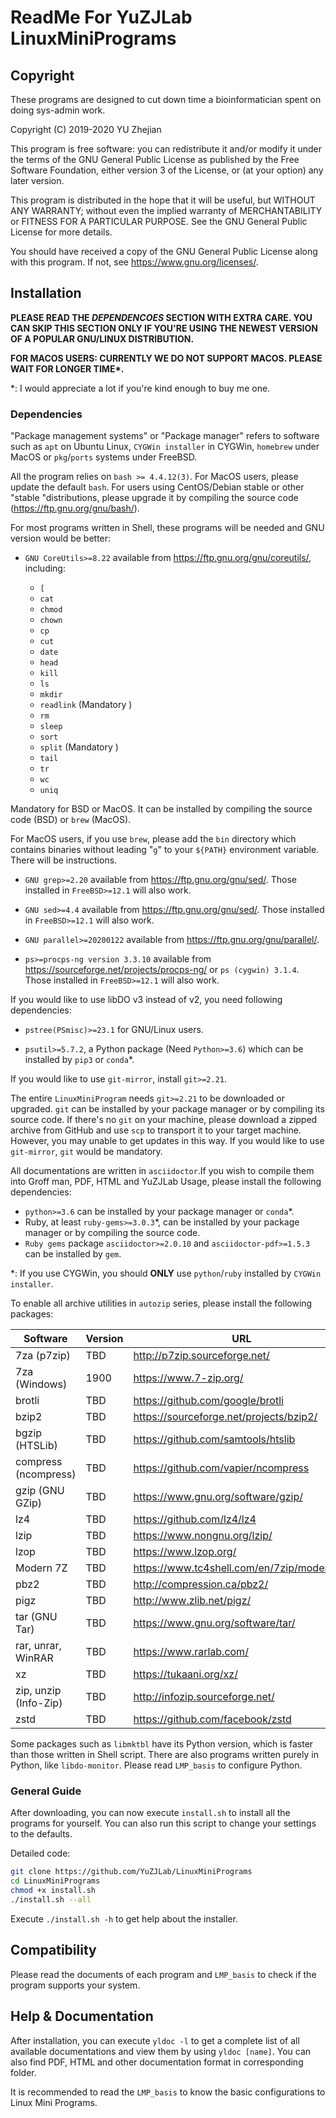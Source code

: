 # ReadMe For YuZJLab LinuxMiniPrograms
## Copyright

These programs are designed to cut down time a bioinformatician spent on doing sys-admin work.

Copyright (C) 2019-2020 YU Zhejian

This program is free software: you can redistribute it and/or modify it under the terms of the GNU General Public License as published by the Free Software Foundation, either version 3 of the License, or (at your option) any later version.

This program is distributed in the hope that it will be useful, but WITHOUT ANY WARRANTY; without even the implied warranty of MERCHANTABILITY or FITNESS FOR A PARTICULAR PURPOSE.  See the GNU General Public License for more details.

You should have received a copy of the GNU General Public License along with this program.  If not, see <https://www.gnu.org/licenses/>.

## Installation

**PLEASE READ THE *DEPENDENCOES* SECTION WITH EXTRA CARE. YOU CAN SKIP THIS SECTION ONLY IF YOU'RE USING THE NEWEST VERSION OF A POPULAR GNU/LINUX DISTRIBUTION.**

**FOR MACOS USERS: CURRENTLY WE DO NOT SUPPORT MACOS. PLEASE WAIT FOR LONGER TIME\*.**

\*: I would appreciate a lot if you're kind enough to buy me one.

### Dependencies

"Package management systems" or "Package manager" refers to software such as `apt` on Ubuntu Linux, `CYGWin installer` in CYGWin, `homebrew` under MacOS or  `pkg`/`ports` systems under FreeBSD.

All the program relies on `bash >= 4.4.12(3)`. For MacOS users, please update the default `bash`. For users using CentOS/Debian stable or other "stable "distributions, please upgrade it by compiling the source code (<https://ftp.gnu.org/gnu/bash/>).

For most programs written in Shell, these programs will be needed and GNU version would be better:

* `GNU CoreUtils>=8.22` available from <https://ftp.gnu.org/gnu/coreutils/>, including:

  * `[`
  * `cat`
  * `chmod`
  * `chown`
  * `cp`
  * `cut`
  * `date`
  * `head`
  * `kill`
  * `ls`
  * `mkdir`
  * `readlink` (Mandatory )
  * `rm`
  * `sleep`
  * `sort`
  * `split` (Mandatory )
  * `tail`
  * `tr`
  * `wc`
  * `uniq`
  

Mandatory for BSD or MacOS. It can be installed by compiling the source code (BSD) or `brew` (MacOS).

For MacOS users, if you use `brew`, please add the `bin` directory which contains binaries without leading "`g`" to your `${PATH}` environment variable. There will be instructions.

* `GNU grep>=2.20` available from <https://ftp.gnu.org/gnu/sed/>. Those installed in `FreeBSD>=12.1` will also work.

* `GNU sed>=4.4` available from <https://ftp.gnu.org/gnu/sed/>. Those installed in `FreeBSD>=12.1` will also work.

* `GNU parallel>=20200122` available from <https://ftp.gnu.org/gnu/parallel/>.

* `ps>=procps-ng version 3.3.10` available from <https://sourceforge.net/projects/procps-ng/> or `ps (cygwin) 3.1.4`. Those installed in `FreeBSD>=12.1` will also work.

If you would like to use libDO v3 instead of v2, you need following dependencies:

* `pstree(PSmisc)>=23.1` for GNU/Linux users.

* `psutil>=5.7.2`, a Python package (Need `Python>=3.6`) which can be installed by `pip3` or `conda`\*.

If you would like to use `git-mirror`, install `git>=2.21`.

The entire `LinuxMiniProgram` needs `git>=2.21` to be downloaded or upgraded. `git` can be installed by your package manager or by compiling its source code. If there's no `git` on your machine, please download a zipped archive from GitHub and use `scp` to transport it to your target machine. However, you may unable to get updates in this way. If you would like to use `git-mirror`, `git` would be mandatory.

All documentations are written in `asciidoctor`.If you wish to compile them into Groff man, PDF, HTML and YuZJLab Usage, please install the following dependencies:

* `python>=3.6` can be installed by your package manager or `conda`\*.
* Ruby, at least `ruby-gems>=3.0.3`\*, can be installed by your package manager or by compiling the source code.
* `Ruby gems` package `asciidoctor>=2.0.10` and `asciidoctor-pdf>=1.5.3` can be installed by `gem`.

\*: If you use CYGWin, you should **ONLY** use `python`/`ruby` installed by `CYGWin installer`.

To enable all archive utilities in `autozip` series, please install the following packages:


| Software              | Version | URL                                          |
| --------------------- | ------- | -------------------------------------------- |
| 7za (p7zip)           | TBD     | <http://p7zip.sourceforge.net/>              |
| 7za (Windows)         | 1900    | <https://www.7-zip.org/>                     |
| brotli                | TBD     | <https://github.com/google/brotli>           |
| bzip2                 | TBD     | <https://sourceforge.net/projects/bzip2/>    |
| bgzip (HTSLib)        | TBD     | <https://github.com/samtools/htslib>         |
| compress (ncompress)  | TBD     | <https://github.com/vapier/ncompress>        |
| gzip (GNU GZip)       | TBD     | <https://www.gnu.org/software/gzip/>         |
| lz4                   | TBD     | <https://github.com/lz4/lz4>                 |
| lzip                  | TBD     | <https://www.nongnu.org/lzip/>               |
| lzop                  | TBD     | <https://www.lzop.org/>                      |
| Modern 7Z             | TBD     | <https://www.tc4shell.com/en/7zip/modern7z/> |
| pbz2                  | TBD     | <http://compression.ca/pbz2/>                |
| pigz                  | TBD     | <http://www.zlib.net/pigz/>                  |
| tar (GNU Tar)         | TBD     | <https://www.gnu.org/software/tar/>          |
| rar, unrar, WinRAR    | TBD     | <https://www.rarlab.com/>                    |
| xz                    | TBD     | <https://tukaani.org/xz/>                    |
| zip, unzip (Info-Zip) | TBD     | <http://infozip.sourceforge.net/>            |
| zstd                  | TBD     | <https://github.com/facebook/zstd>           |

Some packages such as `libmktbl` have its Python version, which is faster than those written in Shell script. There are also programs written purely in Python, like `libdo-monitor`. Please read `LMP_basis` to configure Python.

### General Guide
After downloading, you can now execute `install.sh` to install all the programs for yourself. You can also run this script to change your settings to the defaults.

Detailed code:

```bash
git clone https://github.com/YuZJLab/LinuxMiniPrograms
cd LinuxMiniPrograms
chmod +x install.sh
./install.sh --all
```

Execute `./install.sh -h` to get help about the installer.

## Compatibility

Please read the documents of each program and `LMP_basis` to check if the program supports your system.

## Help & Documentation

After installation, you can execute `yldoc -l` to get a complete list of all available documentations and view them by using `yldoc [name]`. You can also find PDF, HTML and other documentation format in corresponding folder.

It is recommended to read the `LMP_basis` to know the basic configurations to Linux Mini Programs.
